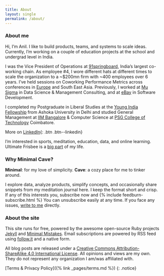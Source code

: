```yaml
---
title: About
layout: single
permalink: /about/
---
```

### About me
Hi, I’m Anil. I like to build products, teams, and systems to scale ideas. Currently, I’m working on a couple of education projects at the school and undergrad level in India.

I was the Vice President of Operations at [91springboard](https://www.91springboard.com/), India’s largest co-working chain. As employee #4, I wore different hats at different times to scale the organization to a ~$200mn firm with ~400 employees over 6 years. I’ve held sessions on Coworking Performance Metrics across conferences in [Europe](https://socialworkplaces.com/coworking-measure-metrics-business/) and South East Asia. Previously, I worked at [Mu Sigma](https://www.mu-sigma.com/) in Data Science & Management Consulting, and at [eBay](https://www.ebay.com/) in Software Development.

I completed my Postgraduate in Liberal Studies at the [Young India Fellowship](https://ashoka.edu.in/yif) from Ashoka University in Delhi and studied General Management at [IIM Bangalore](https://www.iimb.ac.in/home) & Computer Science at [PSG College of Technology](https://www.psgtech.edu/) Coimbatore.

More on [LinkedIn](https://www.linkedin.com/in/anilgeorge04/){: .btn .btn--linkedin}

I’m interested in sports, meditation, education, data, and online learning. Ultimate Frisbee is a [big part](https://indiaultimate.org/2015-aouc-team-india) of my life.

### Why Minimal Cave?
**Minimal**: for my love of simplicity.
**Cave**: a cozy place for me to tinker around.

I explore data, analyze products, simplify concepts, and occasionally share snippets from my meditation journal here. I keep the format short and crisp. If any of this interests you, subscribe now and
{% include feedburn-subscribe.html %}
You can unsubscribe easily at any time. If you face any issues, [write to me](mailto:contact@minimalcave.com) directly.

### About the site
This site runs for free, powered by the awesome open-source Ruby projects [Jekyll](jekyllrb.com/) and [Minimal Mistakes](https://mademistakes.com/minimal-mistakes/). Email subscriptions are powered by RSS feed using [follow.it](https://follow.it/s/7z1U) and a native form.

All blog posts are released under a [Creative Commons Attribution-ShareAlike 4.0 International License](https://creativecommons.org/licenses/by-sa/4.0/). All opinions and views are my own. They do not represent any organization I am/was affiliated with.

[Terms & Privacy Policy]({% link _pages/terms.md %})
{: .notice}
